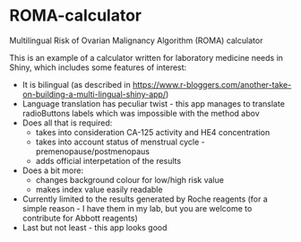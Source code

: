 # ROMA-calculator
Multilingual Risk of Ovarian Malignancy Algorithm (ROMA) calculator

This is an example of a calculator written for laboratory medicine needs in Shiny, which includes some features of interest:
- It is bilingual (as described in https://www.r-bloggers.com/another-take-on-building-a-multi-lingual-shiny-app/)
- Language translation has peculiar twist - this app manages to translate radioButtons labels which was impossible with the method abov
- Does all that is required:
  - takes into consideration CA-125 activity and HE4 concentration
  - takes into account status of menstrual cycle - premenopause/postmenopaus
  - adds official interpetation of the results
- Does a bit more:
  - changes background colour for low/high risk value
  - makes index value easily readable
- Currently limited to the results generated by Roche reagents (for a simple reason - I have them in my lab, but you are welcome to contribute for Abbott reagents)
- Last but not least - this app looks good
